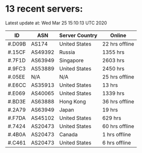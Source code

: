 # 13 recent servers:

Latest update at: Wed Mar 25 15:10:13 UTC 2020

| ID | ASN | Server Country | Online |
| -- | --- | -------------- | ------ |
| #.D09B | AS174 | United States | 22 hrs offline |
| #.15CF | AS49392 | Russia | 1355 hrs |
| #.7F1D | AS63949 | Singapore | 2603 hrs |
| #.9FC3 | AS53889 | United States | 2450 hrs |
| #.05EE | N/A | N/A | 25 hrs offline |
| #.E6CC | AS35913 | United States | 13 hrs |
| #.E069 | AS40065 | United States | 1339 hrs |
| #.BD3E | AS63888 | Hong Kong | 36 hrs offline |
| #.2A79 | AS63949 | Japan | 19 hrs |
| #.F7DA | AS45102 | United States | 629 hrs |
| #.7424 | AS20473 | United States | 60 hrs offline |
| #.4B0A | AS20473 | Canada | 1 hrs offline |
| #.C461 | AS20473 | United States | 6 hrs offline |

